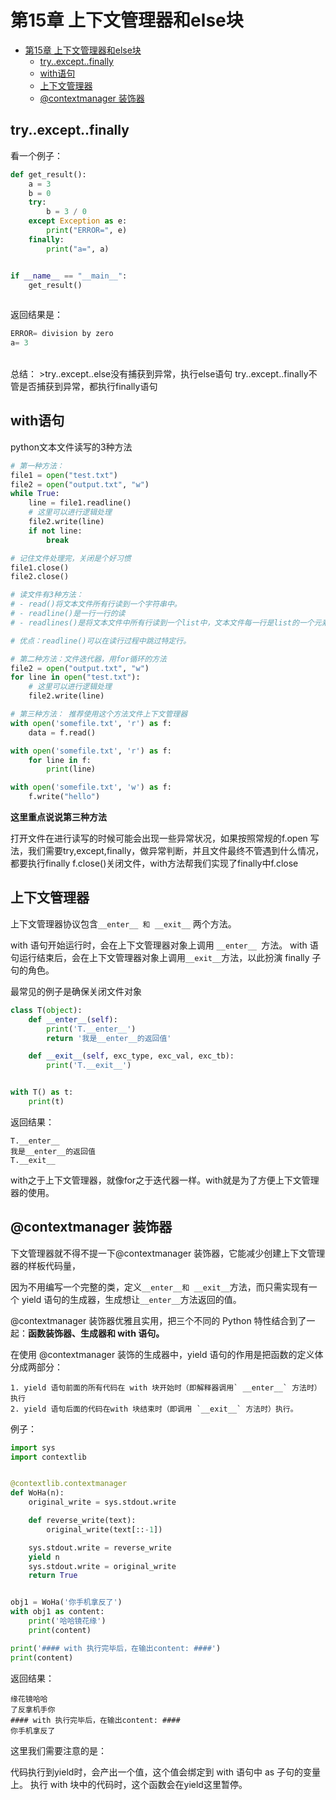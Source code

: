 # 第15章 上下文管理器和else块

<!-- TOC -->

- [第15章 上下文管理器和else块](#%e7%ac%ac15%e7%ab%a0-%e4%b8%8a%e4%b8%8b%e6%96%87%e7%ae%a1%e7%90%86%e5%99%a8%e5%92%8celse%e5%9d%97)
  - [try..except..finally](#tryexceptfinally)
  - [with语句](#with%e8%af%ad%e5%8f%a5)
  - [上下文管理器](#%e4%b8%8a%e4%b8%8b%e6%96%87%e7%ae%a1%e7%90%86%e5%99%a8)
  - [@contextmanager 装饰器](#contextmanager-%e8%a3%85%e9%a5%b0%e5%99%a8)

<!-- /TOC -->

## try..except..finally

看一个例子：
```python
def get_result():
    a = 3
    b = 0
    try:
        b = 3 / 0
    except Exception as e:
        print("ERROR=", e)
    finally:
        print("a=", a)


if __name__ == "__main__":
    get_result()
   
```

返回结果是：
```python
ERROR= division by zero
a= 3
```

<br>
总结：
>try..except..else没有捕获到异常，执行else语句
try..except..finally不管是否捕获到异常，都执行finally语句



## with语句


python文本文件读写的3种方法

```python
# 第一种方法：
file1 = open("test.txt")
file2 = open("output.txt", "w")
while True:
    line = file1.readline()
    # 这里可以进行逻辑处理
    file2.write(line)
    if not line:
        break

# 记住文件处理完，关闭是个好习惯
file1.close()
file2.close()

# 读文件有3种方法：
# - read()将文本文件所有行读到一个字符串中。
# - readline()是一行一行的读
# - readlines()是将文本文件中所有行读到一个list中，文本文件每一行是list的一个元素。

# 优点：readline()可以在读行过程中跳过特定行。

# 第二种方法：文件迭代器，用for循环的方法
file2 = open("output.txt", "w")
for line in open("test.txt"):
    # 这里可以进行逻辑处理
    file2.write(line)

# 第三种方法： 推荐使用这个方法文件上下文管理器
with open('somefile.txt', 'r') as f:
    data = f.read()

with open('somefile.txt', 'r') as f:
    for line in f:
        print(line)

with open('somefile.txt', 'w') as f:
    f.write("hello")
```



**这里重点说说第三种方法**

打开文件在进行读写的时候可能会出现一些异常状况，如果按照常规的f.open
写法，我们需要try,except,finally，做异常判断，并且文件最终不管遇到什么情况，都要执行finally f.close()关闭文件，with方法帮我们实现了finally中f.close


## 上下文管理器

上下文管理器协议包含`__enter__ 和 __exit__` 两个方法。

with 语句开始运行时，会在上下文管理器对象上调用 `__enter__ `方法。
with 语句运行结束后，会在上下文管理器对象上调用` __exit__ `方法，以此扮演 finally 子句的角色。

最常见的例子是确保关闭文件对象
```python
class T(object):
    def __enter__(self):
        print('T.__enter__')
        return '我是__enter__的返回值'

    def __exit__(self, exc_type, exc_val, exc_tb):
        print('T.__exit__')


with T() as t:
    print(t)
```

返回结果：
```
T.__enter__
我是__enter__的返回值
T.__exit__
```


with之于上下文管理器，就像for之于迭代器一样。with就是为了方便上下文管理器的使用。


## @contextmanager 装饰器


下文管理器就不得不提一下@contextmanager 装饰器，它能减少创建上下文管理器的样板代码量，

因为不用编写一个完整的类，定义` __enter__和 __exit__ `方法，而只需实现有一个 yield 语句的生成器，生成想让` __enter__ `方法返回的值。


@contextmanager 装饰器优雅且实用，把三个不同的 Python 特性结合到了一起：**函数装饰器、生成器和 with 语句。**

在使用 @contextmanager 装饰的生成器中，yield 语句的作用是把函数的定义体分成两部分：

	1. yield 语句前面的所有代码在 with 块开始时（即解释器调用` __enter__` 方法时）执行
	2. yield 语句后面的代码在with 块结束时（即调用 `__exit__` 方法时）执行。


例子：
```python
import sys
import contextlib


@contextlib.contextmanager
def WoHa(n):
    original_write = sys.stdout.write

    def reverse_write(text):
        original_write(text[::-1])

    sys.stdout.write = reverse_write
    yield n
    sys.stdout.write = original_write
    return True


obj1 = WoHa('你手机拿反了')
with obj1 as content:
    print('哈哈镜花缘')
    print(content)

print('#### with 执行完毕后，在输出content: ####')
print(content)

```


返回结果：
```
缘花镜哈哈
了反拿机手你
#### with 执行完毕后，在输出content: ####
你手机拿反了
```


这里我们需要注意的是：

代码执行到yield时，会产出一个值，这个值会绑定到 with 语句中 as 子句的变量上。
执行 with 块中的代码时，这个函数会在yield这里暂停。

